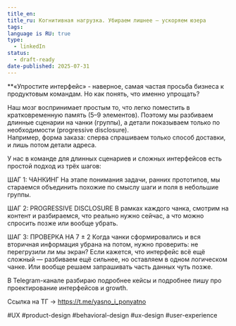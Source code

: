 ```yaml
---
title_en: 
title_ru: Когнитивная нагрузка. Убираем лишнее — ускоряем юзера
tags: 
language is RU: true
type:
  - linkedIn
status:
  - draft-ready
date-published: 2025-07-31
---
```

**«Упростите интерфейс» - наверное, самая частая просьба бизнеса к продуктовым командам. Но как понять, что именно упрощать?

Наш мозг воспринимает простым то, что легко поместить в кратковременную память (5–9 элементов). Поэтому мы разбиваем длинные сценарии на чанки (группы), а детали показываем только по необходимости (progressive disclosure).  
Например, форма заказа: сперва спрашиваем только способ доставки, и лишь потом детали адреса.

У нас в команде для длинных сценариев и сложных интерфейсов есть простой подход из трёх шагов:

ШАГ 1: ЧАНКИНГ
На этапе понимания задачи, ранних прототипов, мы стараемся объединить похожие по смыслу шаги и поля в небольшие группы.

ШАГ 2: PROGRESSIVE DISCLOSURE
В рамках каждого чанка, смотрим на контент и разбираемся, что реально нужно сейчас, а что можно спросить позже или вообще убрать. 

ШАГ 3: ПРОВЕРКА НА 7 ± 2
Когда чанки сформировались и вся вторичная информация убрана на потом, нужно проверить: не перегрузили ли мы экран? Если кажется, что интерфейс всё ещё сложный — разбиваем ещё сильнее, но оставляем в одном логическом чанке. Или вообще решаем запрашивать часть данных чуть позже.

В Telegram-канале разбираю подробнее кейсы и подробнее пишу про проектирование интерфейсов и growth. 

Ссылка на ТГ → https://t.me/yasno_i_ponyatno

#UX #product-design #behavioral-design #ux-design #user-experience 